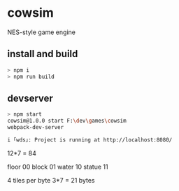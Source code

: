 # cowsim
NES-style game engine

## install and build
```sh
> npm i
> npm run build
```

## devserver
```sh
> npm start
cowsim@1.0.0 start F:\dev\games\cowsim
webpack-dev-server

i ｢wds｣: Project is running at http://localhost:8080/
```

12*7 = 84

floor  00
block  01
water  10
statue 11

4 tiles per byte
3*7 = 21 bytes